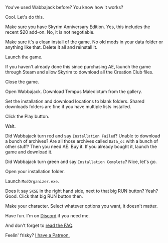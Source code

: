 You've used Wabbajack before? You know how it works?

Cool. Let's do this.

Make sure you have Skyrim Anniversary Edition. Yes, this includes the recent $20 add-on. No, it is not negotiable.

Make sure it's a clean install of the game. No old mods in your data folder or anything like that. Delete it all and reinstall it.

Launch the game.

If you haven't already done this since purchasing AE, launch the game through Steam and allow Skyrim to download all the Creation Club files.

Close the game.

Open Wabbajack. Download Tempus Maledictum from the gallery.

Set the installation and download locations to blank folders. Shared downloads folders are fine if you have multiple lists installed.

Click the Play button.

Wait.

Did Wabbajack turn red and say `Installation Failed`? Unable to download a bunch of archives? Are all those archives called `Data_cc` with a bunch of other stuff? Then you need AE. Buy it. If you already bought it, launch the game and download it.  

Did Wabbajack turn green and say `Installation Complete`? Nice, let's go.

Open your installation folder.

Launch `ModOrganizer.exe`.

Does it say `SKSE` in the right hand side, next to that big RUN button? Yeah? Good. Click that big RUN button then.

Make your character. Select whatever options you want, it doesn't matter.

Have fun. I'm on [Discord](https://discord.gg/yABEjwB) if you need me.

And don't forget to [read the FAQ](https://github.com/LivelyDismay/Learn-To-Mod/blob/main/wabbajack-stuff/TempusMaledictumReadmeFAQ.md).

Feelin' frisky? [I have a Patreon.](https://www.patreon.com/nicholasjae)
